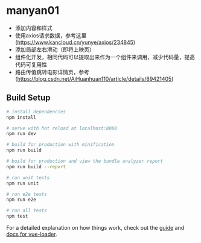 # manyan01

*   添加内容和样式
*   使用axios请求数据，参考这里(https://www.kancloud.cn/yunye/axios/234845)
*   添加局部左右滑动（即将上映页）
*   组件化开发，相同代码可以提取出来作为一个组件来调用，减少代码量，提高代码可复用性
*   路由传值跳转电影详情页，参考(https://blog.csdn.net/AiHuanhuan110/article/details/89421405)

## Build Setup

``` bash
# install dependencies
npm install

# serve with hot reload at localhost:8080
npm run dev

# build for production with minification
npm run build

# build for production and view the bundle analyzer report
npm run build --report

# run unit tests
npm run unit

# run e2e tests
npm run e2e

# run all tests
npm test
```

For a detailed explanation on how things work, check out the [guide](http://vuejs-templates.github.io/webpack/) and [docs for vue-loader](http://vuejs.github.io/vue-loader).
